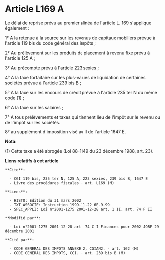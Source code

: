 # Article L169 A

Le délai de reprise prévu au premier alinéa de l'article L. 169 s'applique également :

1° A la retenue à la source sur les revenus de capitaux mobiliers prévue à l'article 119 bis du code général des impôts ;

2° Au prélèvement sur les produits de placement à revenu fixe prévu à l'article 125 A ;

3° Au précompte prévu à l'article 223 sexies ;

4° A la taxe forfaitaire sur les plus-values de liquidation de certaines sociétés prévue à l'article 239 bis B ;

5° A la taxe sur les encours de crédit prévue à l'article 235 ter N du même code (1) ;

6° A la taxe sur les salaires ;

7° A tous prélèvements et taxes qui tiennent lieu de l'impôt sur le revenu ou de l'impôt sur les sociétés.

8° au supplément d'imposition visé au II de l'article 1647 E.

**Nota:**

(1) Cette taxe a été abrogée (Loi 88-1149 du 23 décembre 1988, art. 23).

**Liens relatifs à cet article**

	**Cite**:

	  - CGI 119 bis, 235 ter N, 125 A, 223 sexies, 239 bis B, 1647 E
	  - Livre des procédures fiscales - art. L169 (M)

	**Liens**:

	  - HISTO: Edition du 31 mars 2002
	  - TXT_ASSOCIE: Instruction 1999-11-22 6E-9-99
	  - SPEC_APPLI: Loi n°2001-1275 2001-12-28 art. 1 II, art. 74 F II

	**Modifié par**:

	  - Loi n°2001-1275 2001-12-28 art. 74 C I Finances pour 2002 JORF 29 décembre 2001

	**Cité par**:

	  - CODE GENERAL DES IMPOTS ANNEXE 2, CGIAN2. - art. 162 (M)
	  - CODE GENERAL DES IMPOTS, CGI. - art. 239 bis B (M)
